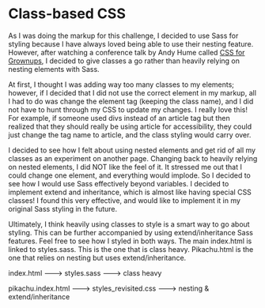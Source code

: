 # Class-based CSS
As I was doing the markup for this challenge, I decided to use Sass for styling because I have always loved being able to use their nesting feature. However, after watching a conference talk by Andy Hume called [CSS for Grownups](https://www.youtube.com/watch?v=ZpFdyfs03Ug), I decided to give classes a go rather than heavily relying on nesting elements with Sass.

At first, I thought I was adding way too many classes to my elements; however, if I decided that I did not use the correct element in my markup, all I had to do was change the element tag (keeping the class name), and I did not have to hunt through my CSS to update my changes. I really love this! For example, if someone used divs instead of an article tag but then realized that they should really be using article for accessibility, they could just change the tag name to article, and the class styling would carry over.

I decided to see how I felt about using nested elements and get rid of all my classes as an experiment on another page. Changing back to heavily relying on nested elements, I did NOT like the feel of it. It stressed me out that I could change one element, and everything would implode. So I decided to see how I would use Sass effectively beyond variables. I decided to implement extend and inheritance, which is almost like having special CSS classes! I found this very effective, and would like to implement it in my original Sass styling in the future.

Ultimately, I think heavily using classes to style is a smart way to go about styling. This can be further accompanied by using extend/inheritance Sass features. Feel free to see how I styled in both ways. The main index.html is linked to styles.sass. This is the one that is class heavy. Pikachu.html is the one that relies on nesting but uses extend/inheritance.

index.html ---> styles.sass ---> class heavy

pikachu.index.html ---> styles_revisited.css ---> nesting & extend/inheritance
